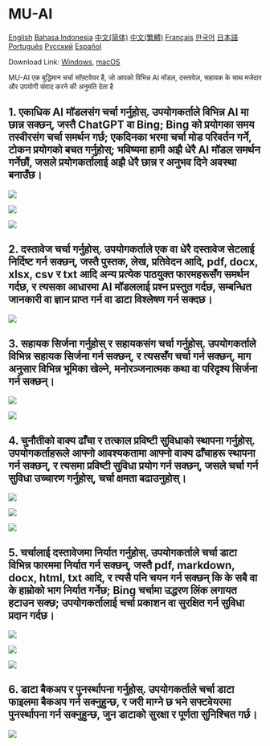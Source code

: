 # MU-AI

[English](./README.md)
[Bahasa Indonesia](./README-id-ID.md)
[中文(简体)](./README-zh-CN.md)
[中文(繁體)](./README-zh-HK.md)
[Français](./README-fr-FR.md)
[한국어](./README-ko-KR.md)
[日本語](./README-ja-JP.md)
[Português](./README-pt-PT.md)
[Русский](./README-ru-RU.md)
[Español](./README-es-ES.md)

Download Link: [Windows](https://raw.githubusercontent.com/MicroUtil/muai/main/bin/MU-AI_0.1.0_x64-GH.msi.zip),
[macOS](https://raw.githubusercontent.com/MicroUtil/muai/main/bin/MU-AI_0.1.0_x64-GH.dmg)

MU-AI एक बुद्धिमान चर्चा सॉफ़्टवेयर है, जो आपको विभिन्न AI मॉडल, दस्तावेज़, सहायक के साथ मजेदार और उपयोगी संवाद करने की अनुमति देता है

## 1. एकाधिक AI मॉडलसंग चर्चा गर्नुहोस्. उपयोगकर्ताले विभिन्न AI मा छान्न सक्छन्, जस्तै ChatGPT वा Bing; Bing को प्रयोगका समय तस्वीरसंग चर्चा समर्थन गर्छ; एकदिनका भरमा चर्चा मोड परिवर्तन गर्ने, टोकन प्रयोगको बचत गर्नुहोस्; भविष्यमा हामी अझै धेरै AI मॉडल समर्थन गर्नेछौं, जसले प्रयोगकर्तालाई अझै धेरै छान्न र अनुभव दिने अवस्था बनाउँछ।

![](https://raw.githubusercontent.com/MicroUtil/muai/main/web/images/dark/1-1.jpg)

![](https://raw.githubusercontent.com/MicroUtil/muai/main/web/images/dark/1-2.jpg)

![](https://raw.githubusercontent.com/MicroUtil/muai/main/web/images/dark/1-3.jpg)

## 2. दस्तावेज चर्चा गर्नुहोस्. उपयोगकर्ताले एक वा धेरै दस्तावेज सेटलाई निर्दिष्ट गर्न सक्छन्, जस्तै पुस्तक, लेख, प्रतिवेदन आदि, pdf, docx, xlsx, csv र txt आदि अन्य प्रत्येक पाठयुक्त फारमहरूसँग समर्थन गर्दछ, र त्यसका आधारमा AI मॉडललाई प्रश्न प्रस्तुत गर्दछ, सम्बन्धित जानकारी वा ज्ञान प्राप्त गर्न वा डाटा विश्लेषण गर्न सक्दछ।

![](https://raw.githubusercontent.com/MicroUtil/muai/main/web/images/dark/2-1.jpg)

## 3. सहायक सिर्जना गर्नुहोस् र सहायकसंग चर्चा गर्नुहोस्. उपयोगकर्ताले विभिन्न सहायक सिर्जना गर्न सक्छन्, र त्यससँग चर्चा गर्न सक्छन्, माग अनुसार विभिन्न भूमिका खेल्ने, मनोरञ्जनात्मक कथा वा परिदृश्य सिर्जना गर्न सक्छन्।

![](https://raw.githubusercontent.com/MicroUtil/muai/main/web/images/dark/3-1.jpg)

![](https://raw.githubusercontent.com/MicroUtil/muai/main/web/images/dark/3-2.jpg)

## 4. चुनौतीको वाक्य ढाँचा र तत्काल प्रविष्टी सुविधाको स्थापना गर्नुहोस्. उपयोगकर्ताहरूले आफ्नो आवश्यकतामा आफ्नो वाक्य ढाँचाहरू स्थापना गर्न सक्छन्, र त्यसमा प्रविष्टी सुविधा प्रयोग गर्न सक्छन्, जसले चर्चा गर्न सुविधा उच्चारण गर्नुहोस्, चर्चा क्षमता बढाउनुहोस्।

![](https://raw.githubusercontent.com/MicroUtil/muai/main/web/images/dark/4-1.jpg)

![](https://raw.githubusercontent.com/MicroUtil/muai/main/web/images/dark/4-2.jpg)

![](https://raw.githubusercontent.com/MicroUtil/muai/main/web/images/dark/4-3.jpg)

## 5. चर्चालाई दस्तावेजमा निर्यात गर्नुहोस्. उपयोगकर्ताले चर्चा डाटा विभिन्न फारममा निर्यात गर्न सक्छन्, जस्तै pdf, markdown, docx, html, txt आदि, र त्यसै पनि चयन गर्न सक्छन् कि के सबै वा के हाम्रोको भाग निर्यात गर्नेछ; Bing चर्चामा उद्धरण लिंक लगायत हटाउन सक्छ; उपयोगकर्तालाई चर्चा प्रकाशन वा सुरक्षित गर्न सुविधा प्रदान गर्दछ।

![](https://raw.githubusercontent.com/MicroUtil/muai/main/web/images/dark/5-1.jpg)

![](https://raw.githubusercontent.com/MicroUtil/muai/main/web/images/dark/5-2.jpg)

![](https://raw.githubusercontent.com/MicroUtil/muai/main/web/images/dark/5-3.jpg)

## 6. डाटा बैकअप र पुनर्स्थापना गर्नुहोस्. उपयोगकर्ताले चर्चा डाटा फाइलमा बैकअप गर्न सक्नुहुन्छ, र जरी माग्ने छ भने सफ्टवेयरमा पुनर्स्थापना गर्न सक्नुहुन्छ, जुन डाटाको सुरक्षा र पूर्णता सुनिश्चित गर्छ।

![](https://raw.githubusercontent.com/MicroUtil/muai/main/web/images/dark/6-1.jpg)

